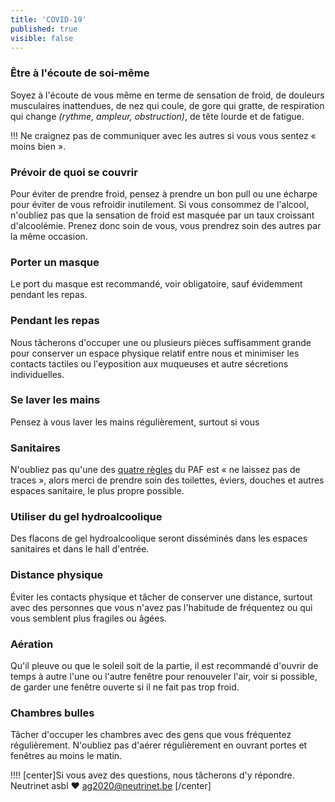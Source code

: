 ```yaml
---
title: 'COVID-19'
published: true
visible: false
---
```


### Être à l'écoute de soi-même

Soyez à l'écoute de vous même en terme de sensation de froid, de douleurs musculaires inattendues, de nez qui coule, de gore qui gratte, de respiration qui change *(rythme, ampleur, obstruction)*, de tête lourde et de fatigue.

!!! Ne craignez pas de communiquer avec les autres si vous vous sentez « moins bien ».

### Prévoir de quoi se couvrir

Pour éviter de prendre froid, pensez à prendre un bon pull ou une écharpe pour éviter de vous refroidir inutilement.  Si vous consommez de l'alcool, n'oubliez pas que la sensation de froid est masquée par un taux croissant d'alcoolémie. Prenez donc soin de vous, vous prendrez soin des autres par la même occasion.

### Porter un masque

Le port du masque est recommandé, voir obligatoire, sauf évidemment pendant les repas.

### Pendant les repas

Nous tâcherons d'occuper une ou plusieurs pièces suffisamment grande pour conserver un espace physique relatif entre nous et minimiser les contacts tactiles ou l'eyposition aux muqueuses et autre sécretions individuelles.

### Se laver les mains

Pensez à vous laver les mains régulièrement, surtout si vous 

### Sanitaires

N'oubliez pas qu'une des [quatre règles](/ag2020/paf/introduction#4rules) du PAF est « ne laissez pas de traces », alors merci de prendre soin des toilettes, éviers, douches et autres espaces sanitaire, le plus propre possible.

### Utiliser du gel hydroalcoolique

Des flacons de gel hydroalcoolique seront disséminés dans les espaces sanitaires et dans le hall d'entrée.

### Distance physique

Éviter les contacts physique et tâcher de conserver une distance, surtout avec des personnes que vous n'avez pas l'habitude de fréquentez ou qui vous semblent plus fragiles ou âgées.

### Aération

Qu'il pleuve ou que le soleil soit de la partie, il est recommandé d'ouvrir de temps à autre l'une ou l'autre fenêtre pour renouveler l'air, voir si possible, de garder une fenêtre ouverte si il ne fait pas trop froid.

### Chambres bulles

Tâcher d'occuper les chambres avec des gens que vous fréquentez régulièrement.  N'oubliez pas d'aérer régulièrement en ouvrant portes et fenêtres au moins le matin.

!!!! [center]Si vous avez des questions, nous tâcherons d'y répondre.</br>Neutrinet asbl ♥ <a href="mailto:ag2020@neutrinet.be?subject=[AGFFDN2020] covid19&body=Étant passé par la page covid19, j'ai l'une ou l'autre question remarque ou commentaire.%0D%0A%0D%0A%0D%0A">ag2020@neutrinet.be</a> [/center]

